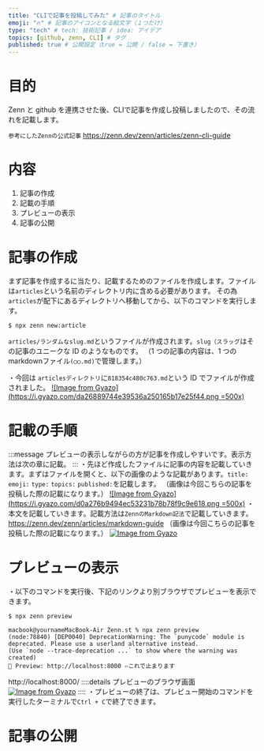 ```yaml
---
title: "CLIで記事を投稿してみた" # 記事のタイトル
emoji: "🔥" # 記事のアイコンとなる絵文字（１つだけ）
type: "tech" # tech: 技術記事 / idea: アイデア
topics: [github, zenn, CLI] # タグ
published: true # 公開設定（true = 公開 / false = 下書き）
---
```

# 目的
Zenn と github を連携させた後、CLIで記事を作成し投稿しましたので、その流れを記載します。

```参考にしたZennの公式記事```
https://zenn.dev/zenn/articles/zenn-cli-guide

# 内容
1. 記事の作成
2. 記載の手順
3. プレビューの表示
4. 記事の公開

# 記事の作成

まず記事を作成するに当たり、記載するためのファイルを作成します。ファイルは```articles```という名前のディレクトリ内に含める必要があります。
その為```articles```が配下にあるディレクトリへ移動してから、以下のコマンドを実行します。
```
$ npx zenn new:article
```
```articles/ランダムなslug.md```というファイルが作成されます。```slug（スラッグ```はその記事のユニークな ID のようなものです。
（1 つの記事の内容は、1 つのmarkdownファイル```(◯◯.md)```で管理します。）

・今回は ```articlesディレクトリ```に```818354c480c763.md```という ID でファイルが作成されました。
[![Image from Gyazo](https://i.gyazo.com/da26889744e39536a250165b17e25f44.png =500x)](https://gyazo.com/da26889744e39536a250165b17e25f44)

# 記載の手順
:::message
プレビューの表示しながらの方が記事を作成しやすいです。表示方法は次の章に記載。
:::
・先ほど作成したファイルに記事の内容を記載していきます。まずはファイルを開くと、以下の画像のような記載があります。```title:``` ```emoji:``` ```type:``` ```topics:``` ```published:```を記載します。
（画像は今回こちらの記事を投稿した際の記載になります。）
[![Image from Gyazo](https://i.gyazo.com/d0a276b9494ec53231b78b78f9c9e618.png =500x)](https://gyazo.com/d0a276b9494ec53231b78b78f9c9e618)
・本文を記載していきます。記載方法は```ZennのMarkdown記法```で記載していきます。
https://zenn.dev/zenn/articles/markdown-guide
（画像は今回こちらの記事を投稿した際の記載になります。）
[![Image from Gyazo](https://i.gyazo.com/71487a793485b1d694281b1478311fca.png)](https://gyazo.com/71487a793485b1d694281b1478311fca)

# プレビューの表示
・以下のコマンドを実行後、下記のリンクより別ブラウザでプレビューを表示できます。
```
$ npx zenn preview
```
```
macbook@yournameMacBook-Air Zenn.st % npx zenn preview
(node:78840) [DEP0040] DeprecationWarning: The `punycode` module is deprecated. Please use a userland alternative instead.
(Use `node --trace-deprecation ...` to show where the warning was created)
👀 Preview: http://localhost:8000 ⇦これで止まります
```
http://localhost:8000/
::::details プレビューのブラウザ画面
[![Image from Gyazo](https://i.gyazo.com/79d2a9a82a41b8918c9bf0a824eeacb0.gif)](https://gyazo.com/79d2a9a82a41b8918c9bf0a824eeacb0)
::::
・プレビューの終了は、プレビュー開始のコマンドを実行したターミナルで```Ctrl + C```で終了できます。
# 記事の公開

